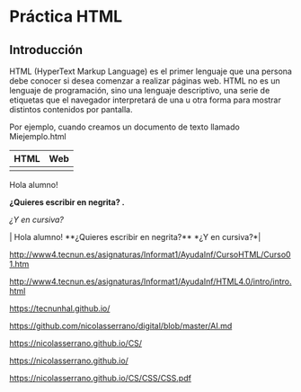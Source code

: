# Práctica HTML

## Introducción

HTML (HyperText Markup Language) es el primer lenguaje que una persona debe conocer si desea comenzar a realizar páginas web. HTML no es un lenguaje de programación, sino una lenguaje descriptivo, una serie de etiquetas que el navegador interpretará de una u otra forma para mostrar distintos contenidos por pantalla. 

Por ejemplo, cuando creamos un documento de texto llamado Miejemplo.html

| HTML | Web |
| ----- | ----- |
| <html>

<head></head>

<body>

Hola alumno!<br>

<b> ¿Quieres escribir en negrita? .</b><br>

<i>¿Y en cursiva?</i><br>

</body>

</html> | Hola alumno!
**¿Quieres escribir en negrita?**
*¿Y en cursiva?*|

http://www4.tecnun.es/asignaturas/Informat1/AyudaInf/CursoHTML/Curso01.htm

http://www4.tecnun.es/asignaturas/Informat1/AyudaInf/HTML4.0/intro/intro.html

https://tecnunhal.github.io/

https://github.com/nicolasserrano/digital/blob/master/AI.md

https://nicolasserrano.github.io/CS/

https://nicolasserrano.github.io/

https://nicolasserrano.github.io/CS/CSS/CSS.pdf
